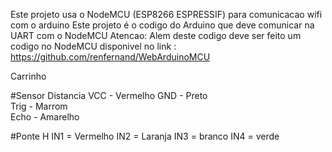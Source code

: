 Este projeto usa o NodeMCU (ESP8266 ESPRESSIF) para comunicacao wifi com o arduino
Este projeto é o codigo do Arduino que deve comunicar na UART com o NodeMCU
Atencao: Alem deste codigo deve ser feito um codigo no NodeMCU disponivel no link : https://github.com/renfernand/WebArduinoMCU

Carrinho


#Sensor Distancia 
VCC - Vermelho
GND - Preto    
Trig - Marrom   
Echo - Amarelho 


#Ponte H
IN1 = Vermelho
IN2 = Laranja
IN3 = branco
IN4 = verde
